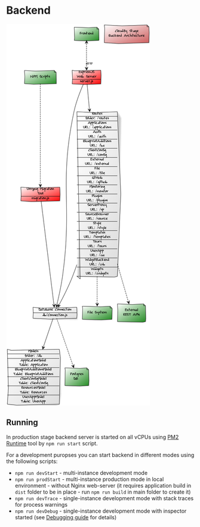 # Backend

![Backend architecture](./../doc/diagrams/architecture-backend.png)

## Running

In production stage backend server is started on all vCPUs using [PM2 Runtime](https://pm2.io/runtime/) tool by `npm run start` script.

For a development puropses you can start backend in different modes using the following scripts:
* `npm run devStart` - multi-instance development mode
* `npm run prodStart` - multi-instance production mode in local environment - without Nginx web-server (it requires application build in `dist` folder to be in place - run `npm run build` in main folder to create it)
* `npm run devTrace` - single-instance development mode with stack traces for process warnings 
* `npm run devDebug` - single-instance development mode with inspector started (see [Debugging guide](https://nodejs.org/en/docs/guides/debugging-getting-started/) for details)

